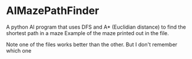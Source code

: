 # AIMazePathFinder
A python AI program that uses DFS and A* (Euclidian distance) to find the shortest path in a maze 
Example of the maze printed out in the file. 

Note one of the files works better than the other. But I don't remember which one
